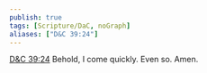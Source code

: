 ```yaml
---
publish: true
tags: [Scripture/DaC, noGraph]
aliases: ["D&C 39:24"]
---
```

[D&C 39:24](https://churchofjesuschrist.org/study/scriptures/dc-testament/dc/39?lang=eng&id=p24#p24) Behold, I come quickly. Even so. Amen.





